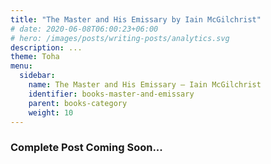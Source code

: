 ```yaml
---
title: "The Master and His Emissary by Iain McGilchrist"
# date: 2020-06-08T06:00:23+06:00
# hero: /images/posts/writing-posts/analytics.svg
description: ...
theme: Toha
menu:
  sidebar:
    name: The Master and His Emissary — Iain McGilchrist
    identifier: books-master-and-emissary
    parent: books-category
    weight: 10
---
```


### Complete Post Coming Soon...